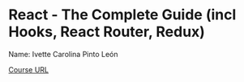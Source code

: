 # React - The Complete Guide (incl Hooks, React Router, Redux)

Name: Ivette Carolina Pinto León

[Course URL](https://telusinternational.udemy.com/course/react-the-complete-guide-incl-redux/learn/lecture/25595364#overview)